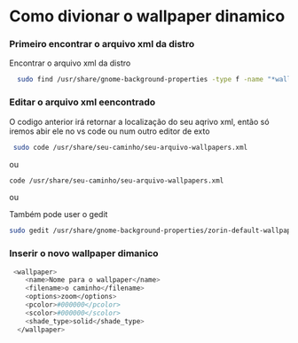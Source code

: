 
# Como divionar o wallpaper dinamico

### Primeiro encontrar o arquivo xml da distro

Encontrar o arquivo xml da distro

```bash
  sudo find /usr/share/gnome-background-properties -type f -name "*wallpapers.xml"
```

### Editar o arquivo xml eencontrado

O codigo anterior irá retornar a localização do seu aqrivo xml, então só iremos abir ele no vs code ou num outro editor de exto

```bash
 sudo code /usr/share/seu-caminho/seu-arquivo-wallpapers.xml      
```
ou 
```bash
code /usr/share/seu-caminho/seu-arquivo-wallpapers.xml      
```
ou 

Também pode user o gedit

```bash
sudo gedit /usr/share/gnome-background-properties/zorin-default-wallpapers.xml   
```
### Inserir o novo wallpaper dimanico

```bash
 <wallpaper>
    <name>Nome para o wallpaper</name>
    <filename>o caminho</filename>
    <options>zoom</options>
    <pcolor>#000000</pcolor>
    <scolor>#000000</scolor>
    <shade_type>solid</shade_type>
  </wallpaper>
   
```

